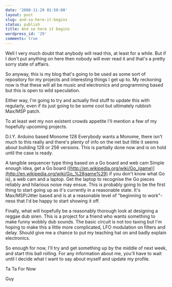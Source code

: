 ```yaml
---
date: '2008-11-29 01:50:00'
layout: post
slug: and-so-here-it-begins
status: publish
title: And so here it begins
wordpress_id: '29'
comments: true
---
```


Well I very much doubt that anybody will read this, at least for a while. But if I don't put anything on here then nobody will ever read it and that's a pretty sorry state of affairs.

So anyway, this is my blog that's going to be used as some sort of repository for my projects and interesting things I get up to. My reckoning now is that these will all be music and electronics and programming based but this is open to wild speculation.

Either way, I'm going to try and actually find stuff to update this with regularly, even if its just going to be some cool but ultimately rubbish Max/MSP patch.

To at least wet my non existent crowds appetite I'll mention a few of my hopefully upcoming projects.

D.I.Y. Arduino based Monome 128
Everybody wants a Monome, there isn't much to this really and there's plenty of info on the net but little it seems about building 128 or 256 versions. This is partially done now and is on hold until the case is ready.

A tangible sequencer type thing based on a Go board and web cam
Simple enough idea, get a Go board ([http://en.wikipedia.org/wiki/Go_(game)](http://en.wikipedia.org/wiki/Go_%28game%29) if you don't know what Go is), a web cam and a laptop. Get the laptop to recognise the Go pieces reliably and hilarious noise may ensue.
This is probably going to be the first thing to start going up as it's currently in a reasonable state. It's Max/MSP/Jitter based and is at a reasonable level of "beginning to work"-ness that I'd be happy to start showing it off.

Finally, what will hopefully be a reasonably thorough look at designing a reggae dub siren. This is a project for a friend who wants something to make funny wobbly dub sounds. The basic circuit is not too taxing but I'm hoping to make this a little more complicated, LFO modulation on filters and delay. Should give me a chance to put my teaching hat on and badly explain electronics.




So enough for now, I'll try and get something up by the middle of next week, and start this ball rolling. For any information about me, you'll have to wait until I decide what I want to say about myself and update my profile.


Ta Ta For Now

Guy


